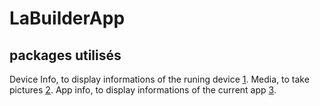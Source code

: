 # LaBuilderApp

packages utilisés
-----------------
Device Info, to display informations of the runing device [1].
Media, to take pictures [2].
App info, to display informations of the current app [3].


[1]: https://github.com/jamesmontemagno/DeviceInfoPlugin
[2]: https://github.com/jamesmontemagno/MediaPlugin
[3]: https://github.com/Aftnet/AppInfoPlugin
